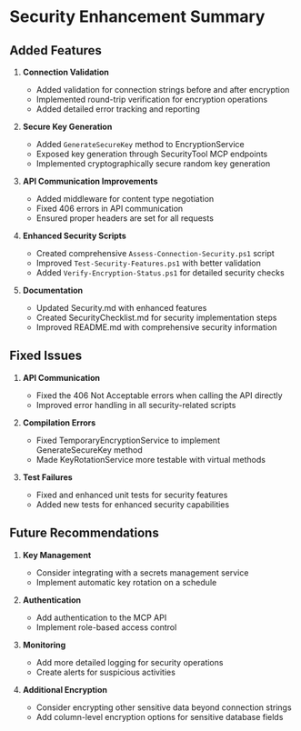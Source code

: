 # Security Enhancement Summary

## Added Features

1. **Connection Validation**

   - Added validation for connection strings before and after encryption
   - Implemented round-trip verification for encryption operations
   - Added detailed error tracking and reporting

2. **Secure Key Generation**

   - Added `GenerateSecureKey` method to EncryptionService
   - Exposed key generation through SecurityTool MCP endpoints
   - Implemented cryptographically secure random key generation

3. **API Communication Improvements**

   - Added middleware for content type negotiation
   - Fixed 406 errors in API communication
   - Ensured proper headers are set for all requests

4. **Enhanced Security Scripts**

   - Created comprehensive `Assess-Connection-Security.ps1` script
   - Improved `Test-Security-Features.ps1` with better validation
   - Added `Verify-Encryption-Status.ps1` for detailed security checks

5. **Documentation**
   - Updated Security.md with enhanced features
   - Created SecurityChecklist.md for security implementation steps
   - Improved README.md with comprehensive security information

## Fixed Issues

1. **API Communication**

   - Fixed the 406 Not Acceptable errors when calling the API directly
   - Improved error handling in all security-related scripts

2. **Compilation Errors**

   - Fixed TemporaryEncryptionService to implement GenerateSecureKey method
   - Made KeyRotationService more testable with virtual methods

3. **Test Failures**
   - Fixed and enhanced unit tests for security features
   - Added new tests for enhanced security capabilities

## Future Recommendations

1. **Key Management**

   - Consider integrating with a secrets management service
   - Implement automatic key rotation on a schedule

2. **Authentication**

   - Add authentication to the MCP API
   - Implement role-based access control

3. **Monitoring**

   - Add more detailed logging for security operations
   - Create alerts for suspicious activities

4. **Additional Encryption**
   - Consider encrypting other sensitive data beyond connection strings
   - Add column-level encryption options for sensitive database fields
